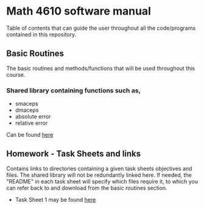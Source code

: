# Math 4610 software manual

Table of contents that can guide the user throughout all the code/programs contained in this repository.

## Basic Routines

The basic routines and methods/functions that will be used throughout this course.
### Shared library containing functions such as,
* smaceps
* dmaceps
* absolute error
* relative error

Can be found  [here](https://github.com/adflanders/math4610/tree/master/src)

## Homework - Task Sheets and links

Contains links to directories containing a given task sheets objectives and files. The shared library will not be redundantly linked here. If needed, the "README" in each task sheet will specify which files require it, to which you can refer back to and download from the basic routines section.

* Task Sheet 1 may be found [here](https://github.com/adflanders/math4610/tree/master/hw_toc/task_sheet_1)
